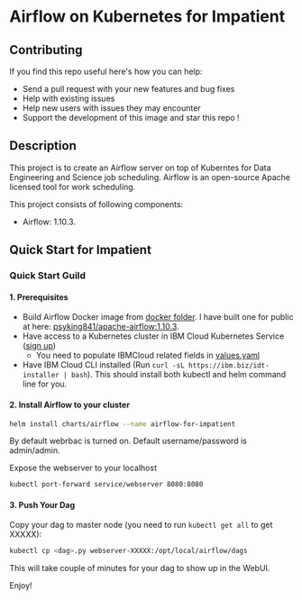 # Airflow on Kubernetes for Impatient

## Contributing
If you find this repo useful here's how you can help:

* Send a pull request with your new features and bug fixes
* Help with existing issues
* Help new users with issues they may encounter
* Support the development of this image and star this repo !

## Description
This project is to create an Airflow server on top of Kuberntes for Data Engineering and Science job scheduling. Airflow is an open-source Apache licensed tool for work scheduling.

This project consists of following components:
* Airflow: 1.10.3.

## Quick Start for Impatient

### Quick Start Guild
#### 1. Prerequisites
* Build Airflow Docker image from [docker folder](./docker). I have built one for public at here: [psyking841/apache-airflow:1.10.3](https://cloud.docker.com/repository/docker/psyking841/apache-airflow).
* Have access to a Kubernetes cluster in IBM Cloud Kubernetes Service ([sign up](https://www.ibm.com/cloud/container-service))
    * You need to populate IBMCloud related fields in [values.yaml](./charts/airflow/values.yaml)
* Have IBM Cloud CLI installed (Run ```curl -sL https://ibm.biz/idt-installer | bash```). This should install both kubectl and helm command line for you. 

#### 2. Install Airflow to your cluster
```bash
helm install charts/airflow --name airflow-for-impatient
```
By default webrbac is turned on. Default username/password is admin/admin.

Expose the webserver to your localhost
```bash
kubectl port-forward service/webserver 8080:8080
```

#### 3. Push Your Dag
Copy your dag to master node (you need to run `kubectl get all` to get XXXXX):
```bash
kubectl cp <dag>.py webserver-XXXXX:/opt/local/airflow/dags
```
This will take couple of minutes for your dag to show up in the WebUI.

Enjoy!
